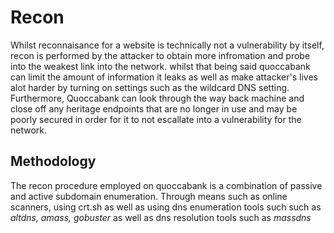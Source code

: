 # Recon

Whilst reconnaisance for a website is technically not a vulnerability by itself, recon is performed by the attacker to obtain more infromation and probe into the weakest link into the network. whilst that being said quoccabank can limit the amount of information it leaks as well as make attacker's lives alot harder by turning on settings such as the wildcard DNS setting. Furthermore, Quoccabank can look through the way back machine and close off any heritage endpoints that are no longer in use and may be poorly secured in order for it to not escallate into a vulnerability for the network.

## Methodology

The recon procedure employed on quoccabank is a combination of passive and active subdomain enumeration. Through means such as online scanners, using crt.sh as well as using dns enumeration tools such such as *altdns, amass, gobuster* as well as dns resolution tools such as *massdns* 

